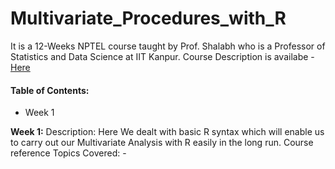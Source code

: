# Multivariate_Procedures_with_R
It is a 12-Weeks NPTEL course taught by Prof. Shalabh who is a Professor of Statistics and Data Science at IIT Kanpur. Course Description is availabe - [Here](https://onlinecourses.nptel.ac.in/noc24_mg68/preview)
#### Table of Contents:
- Week 1

**Week 1:**
  Description:
    Here We dealt with basic R syntax which will enable us to carry out our Multivariate Analysis with R easily in the long run. Course reference
  Topics Covered:
    - 
